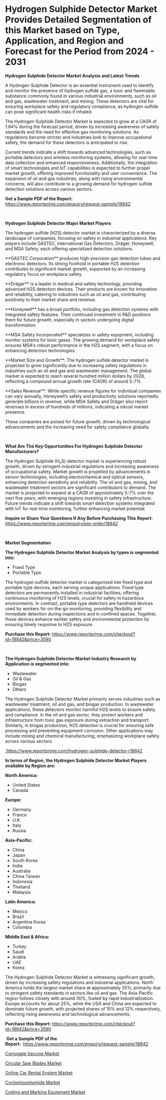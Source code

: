 <p><h1>Hydrogen Sulphide Detector Market Provides Detailed Segmentation of this Market based on Type, Application, and Region and Forecast for the Period from 2024 - 2031</h1></p><p><strong>Hydrogen Sulphide Detector Market Analysis and Latest Trends</strong></p>
<p><p>A Hydrogen Sulphide Detector is an essential instrument used to identify and monitor the presence of hydrogen sulfide gas, a toxic and flammable substance commonly found in various industrial environments, such as oil and gas, wastewater treatment, and mining. These detectors are vital for ensuring workplace safety and regulatory compliance, as hydrogen sulfide can pose significant health risks if inhaled. </p><p>The Hydrogen Sulphide Detector Market is expected to grow at a CAGR of 1.84% during the forecast period, driven by increasing awareness of safety standards and the need for effective gas monitoring solutions. As regulations become stricter and industries look to improve occupational safety, the demand for these detectors is anticipated to rise. </p><p>Current trends indicate a shift towards advanced technologies, such as portable detectors and wireless monitoring systems, allowing for real-time data collection and enhanced responsiveness. Additionally, the integration of smart technologies and IoT capabilities is expected to further propel market growth, offering improved functionality and user convenience. The expansion of oil and gas industries, along with rising environmental concerns, will also contribute to a growing demand for hydrogen sulfide detection solutions across various sectors.</p></p>
<p><strong>Get a Sample PDF of the Report:&nbsp;</strong> <a href="https://www.reportprime.com/enquiry/request-sample/18842?utm_campaign=48&utm_medium=2&utm_source=Github&utm_content=ia&utm_term=22112024&utm_id=hydrogen-sulphide-detector">https://www.reportprime.com/enquiry/request-sample/18842</a></p>
<p>&nbsp;</p>
<p><strong>Hydrogen Sulphide Detector Major Market Players</strong></p>
<p><p>The hydrogen sulfide (H2S) detector market is characterized by a diverse landscape of companies, focusing on safety in industrial applications. Key players include GASTEC, International Gas Detectors, Dräger, Honeywell, and MSA Safety, each offering specialized detection solutions.</p><p>**GASTEC Corporation** produces high-precision gas detection tubes and electronic detectors. Its strong foothold in portable H2S detection contributes to significant market growth, supported by an increasing regulatory focus on workplace safety.</p><p>**Dräger** is a leader in medical and safety technology, providing advanced H2S detection devices. Their products are known for innovation and reliability, catering to industries such as oil and gas, contributing positively to their market share and revenue.</p><p>**Honeywell** has a broad portfolio, including gas detection systems with integrated safety features. Their continued investment in R&D positions them for future growth, especially in sectors undergoing digital transformation.</p><p>**MSA Safety Incorporated** specializes in safety equipment, including monitor systems for toxic gases. The growing demand for workplace safety ensures MSA's robust performance in the H2S segment, with a focus on enhancing detection technologies.</p><p>**Market Size and Growth**: The hydrogen sulfide detector market is projected to grow significantly due to increasing safety regulations in industries such as oil and gas and wastewater management. The global market is expected to reach several hundred million dollars by 2028, reflecting a compound annual growth rate (CAGR) of around 5-7%.</p><p>**Sales Revenue**: While specific revenue figures for individual companies can vary annually, Honeywell’s safety and productivity solutions reportedly generate billions in revenue, while MSA Safety and Dräger also report revenues in excess of hundreds of millions, indicating a robust market presence.</p><p>These companies are poised for future growth, driven by technological advancements and the increasing need for safety compliance globally.</p></p>
<p>&nbsp;</p>
<p><strong>What Are The Key Opportunities For Hydrogen Sulphide Detector Manufacturers?</strong></p>
<p><p>The Hydrogen Sulphide (H₂S) detector market is experiencing robust growth, driven by stringent industrial regulations and increasing awareness of occupational safety. Market growth is propelled by advancements in sensor technologies, including electrochemical and optical sensors, enhancing detection sensitivity and reliability. The oil and gas, mining, and wastewater treatment sectors are significant contributors to demand. The market is projected to expand at a CAGR of approximately 5-7% over the next five years, with emerging regions investing in safety infrastructure. Future trends indicate a shift towards smart detection systems integrated with IoT for real-time monitoring, further enhancing market potential.</p></p>
<p><strong>Inquire or Share Your Questions If Any Before Purchasing This Report:</strong> <a href="https://www.reportprime.com/enquiry/pre-order/18842?utm_campaign=48&utm_medium=2&utm_source=Github&utm_content=ia&utm_term=22112024&utm_id=hydrogen-sulphide-detector">https://www.reportprime.com/enquiry/pre-order/18842</a></p>
<p>&nbsp;</p>
<p><strong>Market Segmentation</strong></p>
<p><strong>The Hydrogen Sulphide Detector Market Analysis by types is segmented into:</strong></p>
<p><ul><li>Fixed Type</li><li>Portable Type</li></ul></p>
<p><p>The hydrogen sulfide detector market is categorized into fixed type and portable type devices, each serving unique applications. Fixed type detectors are permanently installed in industrial facilities, offering continuous monitoring of H2S levels, crucial for safety in hazardous environments. In contrast, portable type detectors are handheld devices used by workers for on-the-go monitoring, providing flexibility and immediate detection during inspections and in confined spaces. Together, these devices enhance worker safety and environmental protection by ensuring timely response to H2S exposure.</p></p>
<p><strong>Purchase this Report:&nbsp;</strong><a href="https://www.reportprime.com/checkout?id=18842&price=3590&utm_campaign=48&utm_medium=2&utm_source=Github&utm_content=ia&utm_term=22112024&utm_id=hydrogen-sulphide-detector">https://www.reportprime.com/checkout?id=18842&price=3590</a></p>
<p>&nbsp;</p>
<p><strong>The Hydrogen Sulphide Detector Market Industry Research by Application is segmented into:</strong></p>
<p><ul><li>Wastewater</li><li>Oil & Gas</li><li>Biogas</li><li>Others</li></ul></p>
<p><p>The Hydrogen Sulphide Detector Market primarily serves industries such as wastewater treatment, oil and gas, and biogas production. In wastewater applications, these detectors monitor harmful H2S levels to ensure safety and compliance. In the oil and gas sector, they protect workers and infrastructure from toxic gas exposure during extraction and transport. Similarly, in biogas production, H2S detection is crucial for ensuring safe processing and preventing equipment corrosion. Other applications may include mining and chemical manufacturing, emphasizing workplace safety across various sectors.</p></p>
<p><a href="https://www.reportprime.com/hydrogen-sulphide-detector-r18842?utm_campaign=48&utm_medium=2&utm_source=Github&utm_content=ia&utm_term=22112024&utm_id=hydrogen-sulphide-detector">&nbsp;https://www.reportprime.com/hydrogen-sulphide-detector-r18842</a></p>
<p><strong>In terms of Region, the Hydrogen Sulphide Detector Market Players available by Region are:</strong></p>
<p>
    <p> <strong> North America: </strong>
        <ul>
            <li>United States</li>
            <li>Canada</li>
        </ul>
        </p> 
    <p> <strong> Europe: </strong>
        <ul>
            <li>Germany</li>
            <li>France</li>
            <li>U.K.</li>
            <li>Italy</li>
            <li>Russia</li>
        </ul>
        </p> 
    <p> <strong> Asia-Pacific: </strong>
        <ul>
            <li>China</li>
            <li>Japan</li>
            <li>South Korea</li>
            <li>India</li>
            <li>Australia</li>
            <li>China Taiwan</li>
            <li>Indonesia</li>
            <li>Thailand</li>
            <li>Malaysia</li>
        </ul>
        </p> 
    <p> <strong> Latin America: </strong>
        <ul>
            <li>Mexico</li>
            <li>Brazil</li>
            <li>Argentina Korea</li>
            <li>Colombia</li>
        </ul>
        </p> 
    <p> <strong> Middle East & Africa: </strong>
        <ul>
            <li>Turkey</li>
            <li>Saudi</li>
            <li>Arabia</li>
            <li>UAE</li>
            <li>Korea</li>
        </ul>
    </p>
    </p>
<p><p>The Hydrogen Sulphide Detector Market is witnessing significant growth, driven by increasing safety regulations and industrial applications. North America holds the largest market share at approximately 35%, primarily due to stringent safety standards in sectors like oil and gas. The Asia-Pacific region follows closely with around 30%, fueled by rapid industrialization. Europe accounts for about 25%, while the USA and China are expected to dominate future growth, with projected shares of 15% and 12% respectively, reflecting rising awareness and technological advancements.</p></p>
<p><strong>Purchase this Report: </strong><a href="https://www.reportprime.com/checkout?id=18842&price=3590&utm_campaign=48&utm_medium=2&utm_source=Github&utm_content=ia&utm_term=22112024&utm_id=hydrogen-sulphide-detector">https://www.reportprime.com/checkout?id=18842&price=3590</a></p>
<p>&nbsp;<strong>Get a Sample PDF of the Report:&nbsp;&nbsp;</strong><a href="https://www.reportprime.com/enquiry/request-sample/18842?utm_campaign=48&utm_medium=2&utm_source=Github&utm_content=ia&utm_term=22112024&utm_id=hydrogen-sulphide-detector">https://www.reportprime.com/enquiry/request-sample/18842</a></p>
<p><strong></strong></p>
<p><p><a href="https://issuu.com/reportprime-2/docs/conjugate-vaccine-market-size-2030._13093d4152fe4d?utm_campaign=48&utm_medium=2&utm_source=Github&utm_content=ia&utm_term=22112024&utm_id=hydrogen-sulphide-detector">Conjugate Vaccine Market</a></p><p><a href="https://github.com/Rekhakhatun65/Market-Research-Report-List-1/blob/main/circular-saw-blades-market.md?utm_campaign=48&utm_medium=2&utm_source=Github&utm_content=ia&utm_term=22112024&utm_id=hydrogen-sulphide-detector">Circular Saw Blades Market</a></p><p><a href="https://www.linkedin.com/pulse/understanding-online-car-rental-system-market-key-fznoe?utm_campaign=48&utm_medium=2&utm_source=Github&utm_content=ia&utm_term=22112024&utm_id=hydrogen-sulphide-detector">Online Car Rental System Market</a></p><p><a href="https://issuu.com/reportprime-2/docs/cyclophosphamide-market-size-2030.p_59812b180484cd?utm_campaign=48&utm_medium=2&utm_source=Github&utm_content=ia&utm_term=22112024&utm_id=hydrogen-sulphide-detector">Cyclophosphamide Market</a></p><p><a href="https://github.com/kathiestrine5ty/Market-Research-Report-List-1/blob/main/coding-and-marking-equipment-market.md?utm_campaign=48&utm_medium=2&utm_source=Github&utm_content=ia&utm_term=22112024&utm_id=hydrogen-sulphide-detector">Coding and Marking Equipment Market</a></p></p>